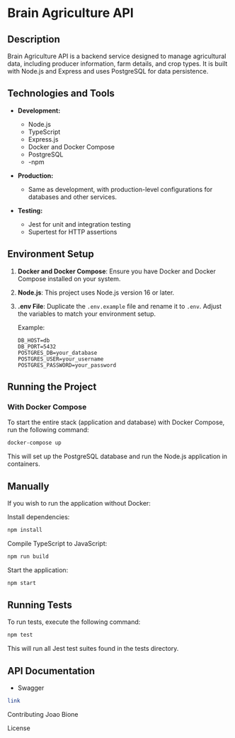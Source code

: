 # Brain Agriculture API

## Description

Brain Agriculture API is a backend service designed to manage agricultural data, including producer information, farm details, and crop types. It is built with Node.js and Express and uses PostgreSQL for data persistence.

## Technologies and Tools

- **Development:**
    - Node.js
    - TypeScript
    - Express.js
    - Docker and Docker Compose
    - PostgreSQL
    - -npm

- **Production:**
    - Same as development, with production-level configurations for databases and other services.

- **Testing:**
    - Jest for unit and integration testing
    - Supertest for HTTP assertions

## Environment Setup

1. **Docker and Docker Compose**: Ensure you have Docker and Docker Compose installed on your system.

2. **Node.js**: This project uses Node.js version 16 or later.

3. **.env File**: Duplicate the `.env.example` file and rename it to `.env`. Adjust the variables to match your environment setup.

   Example:
    ```
    DB_HOST=db
    DB_PORT=5432
    POSTGRES_DB=your_database
    POSTGRES_USER=your_username
    POSTGRES_PASSWORD=your_password
    ```

## Running the Project

### With Docker Compose

To start the entire stack (application and database) with Docker Compose, run the following command:

```bash
docker-compose up
```
This will set up the PostgreSQL database and run the Node.js application in containers.

## Manually
If you wish to run the application without Docker:

Install dependencies:

```bash
npm install
```

Compile TypeScript to JavaScript:

```bash
npm run build
```

Start the application:

```bash
npm start
```

## Running Tests
To run tests, execute the following command:

```bash
npm test
```

This will run all Jest test suites found in the tests directory.

## API Documentation
 - Swagger
```bash
link
```

Contributing
Joao Bione

License
